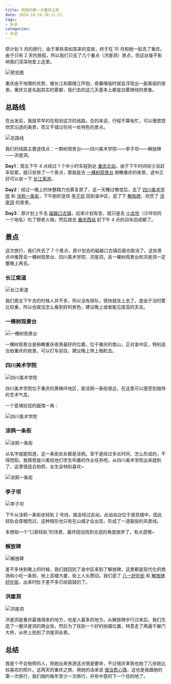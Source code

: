 ```yaml
---
title: 和她的第一次重庆之旅
date: 2018-10-29 20:11:21
tags:
- 杂谈
categories:
- 杂谈
---
```


原计划 5 月的旅行，由于某些突如其来的变故，终于在 10 月和她一起去了重庆。由于只有 2 天的旅程，所以我们只去了几个重点（洪崖洞）景点，但这丝毫不影响我们深深地爱上这里。

![预览图](//www.fanhaobai.com/2018/10/journey-chongqing/3213f716-483a-4a41-9b6d-7a5ac6825ae8.jpeg)<!--more-->

重庆由于地理的优势，被长江和嘉陵江环抱，夜幕降临时就会浮现出一副美丽的夜景。重庆又是名副其实的雾都，我们去的这几天基本上都是白雾缭绕的景象。

## 总路线

在出发前，我就早早的在规划这次的线路。总的来说，行程不算匆忙，可以慢悠悠欣赏沿途的美景，而又不错过任何一处特色的景点。

![总路线](//www.fanhaobai.com/2018/10/journey-chongqing/0dc86c5c-45ca-4fa6-9ff6-168699a5dd91.jpg)

我们的线路主要途径点：一颗树观景台——四川美术学院——李子坝——解放碑——洪崖洞。

**Day1**：周五下午 4 点经过 1 个半小时车程到达 [重庆北站](#)，由于下午时间较少且赶车较累，就只安排了一个景点，那就是去 [一棵树观景台](#) 俯瞰重庆的夜景，途中正好可以坐一下 [长江索道](#)。

**Day2**：经过一晚上的休整精力也算复原了，这一天睡过懒觉后，去了 [四川美术学院](#) 和 [涂鸦一条街](#)，下午刚好途径 [李子坝](#) 回到渝中区，逛了下 [解放碑](#)，欣赏了 [洪崖洞](#) 的夜景。

**Day3**：原计划上午去 [磁器口古镇](#)，后来计划有变，就只是去 [小龙坎](#)（沙坪坝的一个地名）吃了顿老火锅，然后就去 [重庆西站](#) 赶下午 4 点的动车回成都了。

## 景点

这次旅行，我们共去了 7 个景点，原计划去的磁器口古镇后面也取消了。这些景点中推荐去一棵树观景台、四川美术学院、洪崖洞，且一棵树观景台和洪崖洞一定要晚上再去。

### 长江索道

![长江索道](//www.fanhaobai.com/2018/10/journey-chongqing/a83acb87-58b4-4f43-8ab4-8ec9330e832a.jpeg)

我们周五下午去的时候人并不多，所以没有排队，很快就坐上去了。是由于当时雾比较重，所以也就没怎么看到好的景色，建议晚上或者能见度高的天去。

### 一棵树观景台

![一棵树观景台](//www.fanhaobai.com/2018/10/journey-chongqing/73b816aa-6c10-4e5d-a056-13d664ad9efc.jpg)

一棵树观景台是俯瞰重庆夜景最好的位置，位于重庆的南山，正对渝中区，特别适合拍重庆的夜景。可以打车前往，建议晚上带上相机去。

### 四川美术学院

![四川美术学院](//www.fanhaobai.com/2018/10/journey-chongqing/cf6c68b1-9d60-4787-8cfa-ae33fab0471b.jpg)

四川美术学院位于重庆的黄桷坪地区，距涂鸦一条街很近，在这里可以感受到独特的艺术气息。

一个意境较佳的画馆一角：

![四川美术学院](//www.fanhaobai.com/2018/10/journey-chongqing/b907019a-99ef-4880-af07-be649e41cc73.jpg)

### 涂鸦一条街

![涂鸦一条街](//www.fanhaobai.com/2018/10/journey-chongqing/1627195a-1429-4d9b-9d6e-03860e740531.jpg)

从名字就能知道，这一条街处处都是涂鸦。至于是经过多长时间、怎么形成的，不得而知，我猜想是川美给他们学生布置的作业任务吧。从四川美术学院出来就到了，这里很适合拍照，女生会特别喜欢~

![涂鸦一条街](//www.fanhaobai.com/2018/10/journey-chongqing/e50bb14a-2382-4d05-be69-e2bc58aa17ae.jpg)

### 李子坝

![李子坝](//www.fanhaobai.com/2018/10/journey-chongqing/99835b66-1679-498e-bc77-e931cddf42c2.jpg)

下午从涂鸦一条街坐轻轨 2 号线，就会经过此站。此站站台位于居民楼中，因此轻轨会穿楼而过，这种情形也只有在山城才会出现，形成了一道靓丽的风景线。

本想拍一个“口吞轻轨”的场景，最终因没找到合适的角度放弃了，有点遗憾~

### 解放碑

![解放碑](//www.fanhaobai.com/2018/10/journey-chongqing/e97451dd-6815-42d0-b1f0-0c6cae6136f8.jpeg)

差不多快到晚上的时候，我们就回到了渝中区来到了解放碑，这里都是现代化的商场和小吃一条街，地上高楼大厦，街上人头攒动。我们逛了 [八一好吃街](#) 和 [解放碑好吃街](#)，出来时肚子差不多已经鼓鼓的了。

### 洪崖洞

![洪崖洞](//www.fanhaobai.com/2018/10/journey-chongqing/a8ac7d87-32b6-47f4-a1f3-135d2d9f2420.jpg)

洪崖洞是重庆最值得来的地方，也是人最多的地方。从解放碑步行过来后，我们先逛了一圈洪崖洞的商业街，然后为了找到一个好的拍摄位置，特意走了两遍千厮门大桥，从桥上拍到了洪崖洞全景。

## 总结

我是个不会拍照的人，陪她出来旅游这点很是要命，不过很庆幸我也拍了几张她比较喜欢的照片。这两天的重庆之旅，用她的话来说 [很治愈心情](#)，这也是我跟她的第一次旅行，我们相约每年至少一次旅行，并有中意的下一个目的地了。
